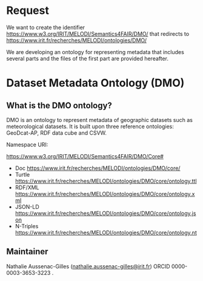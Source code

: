 # Request

We want to create the identifier https://www.w3.org/IRIT/MELODI/Semantics4FAIR/DMO/ that redirects to https://www.irit.fr/recherches/MELODI/ontologies/DMO/ 

We are developing an ontology for representing metadata that includes several parts and the files of the first part are provided hereafter.


# Dataset Metadata Ontology (DMO)

## What is the DMO ontology?

DMO is an ontology to represent metadata of geographic datasets such as meteorological datasets. It is built upon three reference ontologies: GeoDcat-AP, RDF data cube and CSVW.

Namespace URI:

https://www.w3.org/IRIT/MELODI/Semantics4FAIR/DMO/Core#


* Doc https://www.irit.fr/recherches/MELODI/ontologies/DMO/core/
* Turtle https://www.irit.fr/recherches/MELODI/ontologies/DMO/core/ontology.ttl
* RDF/XML https://www.irit.fr/recherches/MELODI/ontologies/DMO/core/ontology.xml
* JSON-LD https://www.irit.fr/recherches/MELODI/ontologies/DMO/core/ontology.json
* N-Triples https://www.irit.fr/recherches/MELODI/ontologies/DMO/core/ontology.nt

## Maintainer
Nathalie Aussenac-Gilles (nathalie.aussenac-gilles@irit.fr) ORCID 0000-0003-3653-3223
.